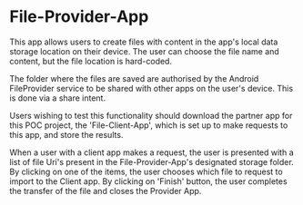 # File-Provider-App

This app allows users to create files with content in the app's local data storage location on their device. The user can choose the file name and content, but the file location is hard-coded.

The folder where the files are saved are authorised by the Android FileProvider service to be shared with other apps on the user's device. This is done via a share intent.

Users wishing to test this functionality should download the partner app for this POC project, the 'File-Client-App', which is set up to make requests to this app, and store the results.

When a user with a client app makes a request, the user is presented with a list of file Uri's present in the File-Provider-App's designated storage folder. By clicking on one of the items, the user chooses which file to request to import to the Client app. By clicking on 'Finish' button, the user completes the transfer of the file and closes the Provider App.
